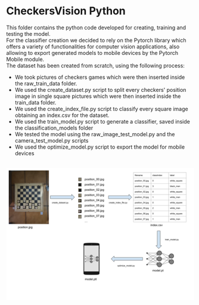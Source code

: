 # CheckersVision Python
This folder contains the python code developed for creating, training and testing the model.<br>
For the classifier creation we decided to rely on the Pytorch library which offers a variety of functionalities for computer vision applications, also allowing to export generated models to mobile devices by the Pytorch Mobile module.<br> 
The dataset has been created from scratch, using the following process:
* We took pictures of checkers games which were then inserted inside the raw_train_data folder.
* We used the create_dataset.py script to split every checkers' position image in single square pictures which were then inserted inside the train_data folder.
* We used the create_index_file.py script to classify every square image obtaining an index.csv for the dataset.
* We used the train_model.py script to generate a classifier, saved inside the classification_models folder
* We tested the model using the raw_image_test_model.py and the camera_test_model.py scripts
* We used the optimize_model.py script to export the model for mobile devices

<br>

<img src="_readmeImgs_/python_dev_flow.png">

  
